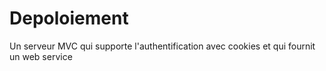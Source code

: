 # Depoloiement
Un serveur MVC qui supporte l'authentification avec cookies et qui fournit un web service
